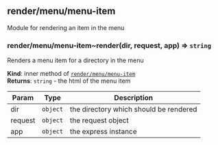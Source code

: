 <a name="module_render/menu/menu-item"></a>

## render/menu/menu-item
Module for rendering an item in the menu

<a name="module_render/menu/menu-item..render"></a>

### render/menu/menu-item~render(dir, request, app) ⇒ <code>string</code>
Renders a menu item for a directory in the menu

**Kind**: inner method of [<code>render/menu/menu-item</code>](#module_render/menu/menu-item)  
**Returns**: <code>string</code> - the html of the menu item  

| Param | Type | Description |
| --- | --- | --- |
| dir | <code>object</code> | the directory which should be rendered |
| request | <code>object</code> | the request object |
| app | <code>object</code> | the express instance |

